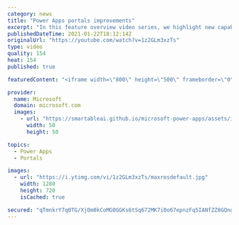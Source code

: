 ```yaml
---
category: news
title: "Power Apps portals improvements"
excerpt: "In this feature overview video series, we highlight new capabilities included in the latest update to Microsoft Power Apps.  Power Apps portals improvements bring new capabilities for makers and developers by providing a new identity management configuration experience with enhanced functionality to"
publishedDateTime: 2021-01-22T18:12:14Z
originalUrl: "https://youtube.com/watch?v=1z2GLm3xzTs"
type: video
quality: 154
heat: 154
published: true

featuredContent: "<iframe width=\"800\" height=\"500\" frameborder=\"0\" src=\"https://www.youtube.com/embed/1z2GLm3xzTs\" allow=\"accelerometer; autoplay; encrypted-media; gyroscope; picture-in-picture\" allowfullscreen></iframe>"

provider:
  name: Microsoft
  domain: microsoft.com
  images:
    - url: "https://smartableai.github.io/microsoft-power-apps/assets/images/organizations/microsoft.com-50x50.jpg"
      width: 50
      height: 50

topics:
  - Power Apps
  - Portals

images:
  - url: "https://i.ytimg.com/vi/1z2GLm3xzTs/maxresdefault.jpg"
    width: 1280
    height: 720
    isCached: true

secured: "qTmnkrY7q0TG/XjOm0kCoMG0GGKs6tSq672MK7i0o67epnzFq5IANfZZ8GQngabotoWZg98+INc565zuy2WXE/ewlDekGJa8l0yGNSWVygdPbK307HdvrqRrxvDrC/rFgSqkkmGtzL3ogcw7MNVAqoO/2GWTkejJkMVwxpsUDz0rktPvgWZAnj5R9QUjN6oBE+AzClhTVRMiyBwtF/iNJK+9GQJAy92NstAWuvjIoZZjFDZ7cPTEv4WqQJi3hjxHkWpM0ODe+MIAnWxKBbe84/e3su2A3qZ7mgRbX/aUZN7ylZP+cDeGanVHd5TcqUl+/K8JWuJVg+oD7Vbb5WDa+dYiHwTcX8WH6C9/ac0QAiXlYnuENoCNuC+hX//gxnz050fbC+0kfLDIXZgvxKv8ibkJ7hz7KQtUWd57iaxfAB2nC668Rwafv5HAxVkjJLWU;aVB2mVe5ABKEFizBCsNpRg=="
---
```


